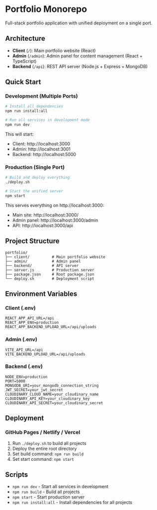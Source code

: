 # Portfolio Monorepo

Full-stack portfolio application with unified deployment on a single port.

## Architecture

- **Client** (`/`): Main portfolio website (React)
- **Admin** (`/admin`): Admin panel for content management (React + TypeScript)
- **Backend** (`/api`): REST API server (Node.js + Express + MongoDB)

## Quick Start

### Development (Multiple Ports)
```bash
# Install all dependencies
npm run install:all

# Run all services in development mode
npm run dev
```

This will start:
- Client: http://localhost:3000
- Admin: http://localhost:3001  
- Backend: http://localhost:5000

### Production (Single Port)
```bash
# Build and deploy everything
./deploy.sh

# Start the unified server
npm start
```

This serves everything on http://localhost:3000:
- Main site: http://localhost:3000/
- Admin panel: http://localhost:3000/admin
- API: http://localhost:3000/api

## Project Structure

```
portfolio/
├── client/          # Main portfolio website
├── admin/           # Admin panel
├── backend/         # API server
├── server.js        # Production server
├── package.json     # Root package.json
└── deploy.sh        # Deployment script
```

## Environment Variables

### Client (.env)
```
REACT_APP_API_URL=/api
REACT_APP_ENV=production
REACT_APP_BACKEND_UPLOAD_URL=/api/uploads
```

### Admin (.env)
```
VITE_API_URL=/api
VITE_BACKEND_UPLOAD_URL=/api/uploads
```

### Backend (.env)
```
NODE_ENV=production
PORT=5000
MONGODB_URI=your_mongodb_connection_string
JWT_SECRET=your_jwt_secret
CLOUDINARY_CLOUD_NAME=your_cloudinary_name
CLOUDINARY_API_KEY=your_cloudinary_key
CLOUDINARY_API_SECRET=your_cloudinary_secret
```

## Deployment

### GitHub Pages / Netlify / Vercel
1. Run `./deploy.sh` to build all projects
2. Deploy the entire root directory
3. Set build command: `npm run build`
4. Set start command: `npm start`

## Scripts

- `npm run dev` - Start all services in development
- `npm run build` - Build all projects
- `npm start` - Start production server
- `npm run install:all` - Install dependencies for all projects